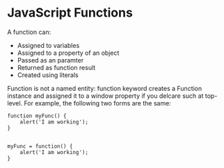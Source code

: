 # JavaScript Functions

A function can:

- Assigned to variables
- Assigned to a property of an object
- Passed as an paramter
- Returned as function result
- Created using literals

Function is not a named entity: function keyword creates a Function instance and assigned it to a window property if you delcare such at top-level. For example, the following two forms are the same:

    function myFunc() {
        alert('I am working');
    }


    myFunc = function() {
        alert('I am working');
    }
